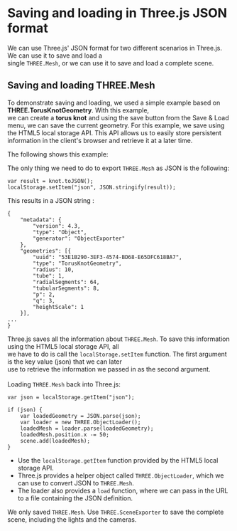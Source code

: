 # Saving and loading in Three.js JSON format
We can use Three.js' JSON format for two different scenarios in Three.js. We can use it to save and load a <br>
single `THREE.Mesh`, or we can use it to save and load a complete scene.

## Saving and loading THREE.Mesh
To demonstrate saving and loading, we used a simple example based on **THREE.TorusKnotGeometry**. With this example, <br>
we can create a **torus knot** and using the save button from the Save & Load menu, we can save the current geometry. For this example, we save using the HTML5 local storage API. This API allows us to easily store persistent information in the client's browser and retrieve it at a later time. <br>

The following shows this example: <br>

The only thing we need to do to export `THREE.Mesh` as JSON is the following: 
```
var result = knot.toJSON();
localStorage.setItem("json", JSON.stringify(result));
```
This results in a JSON string :
```
{
    "metadata": {   
        "version": 4.3,
        "type": "Object",
        "generator": "ObjectExporter"
    },  
    "geometries": [{
        "uuid": "53E1B290-3EF3-4574-BD68-E65DFC618BA7",
        "type": "TorusKnotGeometry",
        "radius": 10,
        "tube": 1,
        "radialSegments": 64,
        "tubularSegments": 8,
        "p": 2,
        "q": 3,
        "heightScale": 1
    }],
...
}
```
Three.js saves all the information about `THREE.Mesh`. To save this information using the HTML5 local storage API, all <br>
we have to do is call the `localStorage.setItem` function. The first argument is the key value (json) that we can later <br>
use to retrieve the information we passed in as the second argument. <br><br>
Loading `THREE.Mesh` back into Three.js:
```
var json = localStorage.getItem("json");

if (json) {
    var loadedGeometry = JSON.parse(json);
    var loader = new THREE.ObjectLoader();
    loadedMesh = loader.parse(loadedGeometry);
    loadedMesh.position.x -= 50;
    scene.add(loadedMesh);
}
```
- Use the `localStorage.getItem` function provided by the HTML5 local storage API.
- Three.js provides a helper object called `THREE.ObjectLoader`, which we can use to convert JSON to `THREE.Mesh`.
- The loader also provides a `load` function, where we can pass in the URL to a file containing the JSON definition.  

We only saved `THREE.Mesh`. Use `THREE.SceneExporter` to save the complete scene, including the lights and the cameras. 
